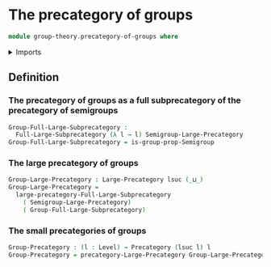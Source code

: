# The precategory of groups

```agda
module group-theory.precategory-of-groups where
```

<details><summary>Imports</summary>

```agda
open import category-theory.full-large-subprecategories
open import category-theory.large-precategories
open import category-theory.precategories

open import foundation.strictly-involutive-identity-types
open import foundation.universe-levels

open import group-theory.groups
open import group-theory.homomorphisms-groups
open import group-theory.precategory-of-semigroups
```

</details>

## Definition

### The precategory of groups as a full subprecategory of the precategory of semigroups

```agda
Group-Full-Large-Subprecategory :
  Full-Large-Subprecategory (λ l → l) Semigroup-Large-Precategory
Group-Full-Large-Subprecategory = is-group-prop-Semigroup
```

### The large precategory of groups

```agda
Group-Large-Precategory : Large-Precategory lsuc (_⊔_)
Group-Large-Precategory =
  large-precategory-Full-Large-Subprecategory
    ( Semigroup-Large-Precategory)
    ( Group-Full-Large-Subprecategory)
```

### The small precategories of groups

```agda
Group-Precategory : (l : Level) → Precategory (lsuc l) l
Group-Precategory = precategory-Large-Precategory Group-Large-Precategory
```
